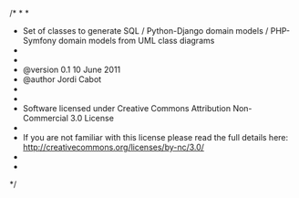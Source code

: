 /*
 * 
 *
 * Set of classes to generate SQL / Python-Django domain models / PHP-Symfony domain models from UML class diagrams
 * 
 * 
 * @version 0.1 10 June 2011
 * @author Jordi Cabot 
 *
 * 
 * Software licensed under Creative Commons Attribution Non-Commercial 3.0 License
 * 
 * If you are not familiar with this license please read the full details here: http://creativecommons.org/licenses/by-nc/3.0/
 * 
 *  
 */